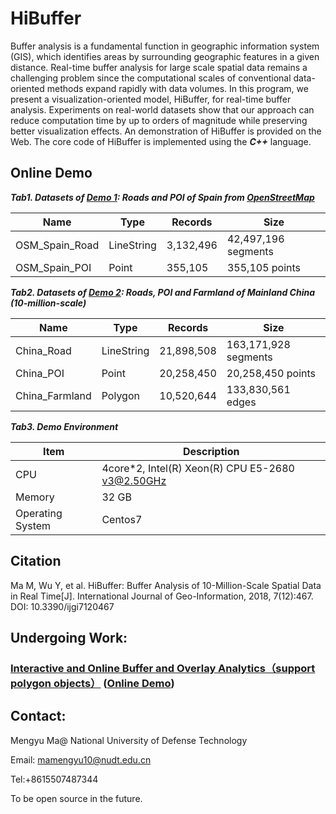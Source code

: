 # HiBuffer
Buffer analysis is a fundamental function in geographic information system (GIS), which identifies areas by
surrounding geographic features in a given distance. Real-time buffer analysis for large scale spatial data remains a challenging problem since the computational scales of conventional data-oriented methods expand rapidly with data volumes. In this program, we present a visualization-oriented model, HiBuffer, for real-time buffer analysis. Experiments on real-world datasets show that our approach can reduce computation time by up to orders of magnitude while preserving better visualization effects. An demonstration of HiBuffer is provided on the Web. The core code of HiBuffer is implemented using the ***C++*** language.



## Online Demo

***Tab1. Datasets of [Demo 1](http://www.higis.org.cn:8080/hibuffer/): Roads and POI of Spain from [OpenStreetMap](https://download.geofabrik.de/europe/spain-latest.osm.pbf)***

| Name           | Type       | Records    | Size                |
| -------------- | ---------- | ---------- | ------------------- |
| OSM_Spain_Road | LineString | 3,132,496  | 42,497,196 segments |
| OSM_Spain_POI  | Point      | 355,105    | 355,105 points      |


***Tab2. Datasets of [Demo 2](http://www.higis.org.cn:8080/hibuffer10million/): Roads, POI and Farmland of Mainland China (10-million-scale)***

| Name           | Type       | Records    | Size                |
| -------------- | ---------- | ---------- | ------------------- |
| China_Road     | LineString | 21,898,508 | 163,171,928 segments|
| China_POI      | Point      | 20,258,450 | 20,258,450 points   |
| China_Farmland | Polygon    | 10,520,644 | 133,830,561 edges   |


***Tab3.  Demo Environment***

| Item             | Description                                      |
| ---------------- | ------------------------------------------------ |
| CPU              | 4core*2, Intel(R) Xeon(R) CPU E5-2680 v3@2.50GHz |
| Memory           | 32 GB                                            |
| Operating System | Centos7                                          |



## Citation

Ma M, Wu Y, et al. HiBuffer: Buffer Analysis of 10-Million-Scale Spatial Data in Real Time[J]. International Journal of Geo-Information, 2018, 7(12):467. DOI: 10.3390/ijgi7120467


## Undergoing Work: 
### [Interactive and Online Buffer and Overlay Analytics（support polygon objects）](https://github.com/MemoryMmy/HiBO) ([Online Demo](http://www.higis.org.cn:8080/hibo/))

## Contact:

Mengyu Ma@ National University of Defense Technology

Email: mamengyu10@nudt.edu.cn

Tel:+8615507487344

To be open source in the future. 
